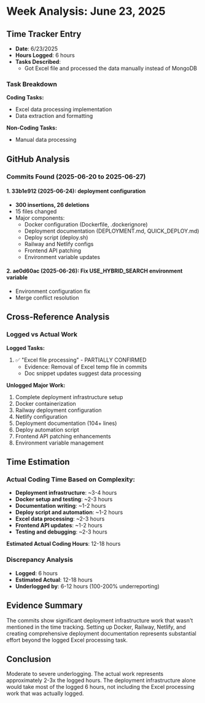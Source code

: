 # Week Analysis: June 23, 2025

## Time Tracker Entry
- **Date**: 6/23/2025
- **Hours Logged**: 6 hours
- **Tasks Described**:
  - Got Excel file and processed the data manually instead of MongoDB

### Task Breakdown
**Coding Tasks:**
- Excel data processing implementation
- Data extraction and formatting

**Non-Coding Tasks:**
- Manual data processing

## GitHub Analysis

### Commits Found (2025-06-20 to 2025-06-27)

#### 1. 33b1e912 (2025-06-24): deployment configuration
- **300 insertions, 26 deletions**
- 15 files changed
- Major components:
  - Docker configuration (Dockerfile, .dockerignore)
  - Deployment documentation (DEPLOYMENT.md, QUICK_DEPLOY.md)
  - Deploy script (deploy.sh)
  - Railway and Netlify configs
  - Frontend API patching
  - Environment variable updates

#### 2. ae0d60ac (2025-06-26): Fix USE_HYBRID_SEARCH environment variable
- Environment configuration fix
- Merge conflict resolution

## Cross-Reference Analysis

### Logged vs Actual Work

**Logged Tasks:**
1. ✅ "Excel file processing" - PARTIALLY CONFIRMED
   - Evidence: Removal of Excel temp file in commits
   - Doc snippet updates suggest data processing

**Unlogged Major Work:**
1. Complete deployment infrastructure setup
2. Docker containerization
3. Railway deployment configuration
4. Netlify configuration
5. Deployment documentation (104+ lines)
6. Deploy automation script
7. Frontend API patching enhancements
8. Environment variable management

## Time Estimation

### Actual Coding Time Based on Complexity:
- **Deployment infrastructure**: ~3-4 hours
- **Docker setup and testing**: ~2-3 hours
- **Documentation writing**: ~1-2 hours
- **Deploy script and automation**: ~1-2 hours
- **Excel data processing**: ~2-3 hours
- **Frontend API updates**: ~1-2 hours
- **Testing and debugging**: ~2-3 hours

**Estimated Actual Coding Hours**: 12-18 hours

### Discrepancy Analysis
- **Logged**: 6 hours
- **Estimated Actual**: 12-18 hours
- **Underlogged by**: 6-12 hours (100-200% underreporting)

## Evidence Summary
The commits show significant deployment infrastructure work that wasn't mentioned in the time tracking. Setting up Docker, Railway, Netlify, and creating comprehensive deployment documentation represents substantial effort beyond the logged Excel processing task.

## Conclusion
Moderate to severe underlogging. The actual work represents approximately 2-3x the logged hours. The deployment infrastructure alone would take most of the logged 6 hours, not including the Excel processing work that was actually logged.